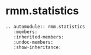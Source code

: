 # rmm.statistics

```{eval-rst}
.. automodule:: rmm.statistics
   :members:
   :inherited-members:
   :undoc-members:
   :show-inheritance:
```
